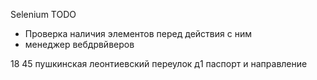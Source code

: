 Selenium
TODO
- Проверка наличия элементов перед действия с ним
- менеджер вебдрвйверов







18 45 
пушкинская
леонтиевский переулок д1
паспорт и направление








